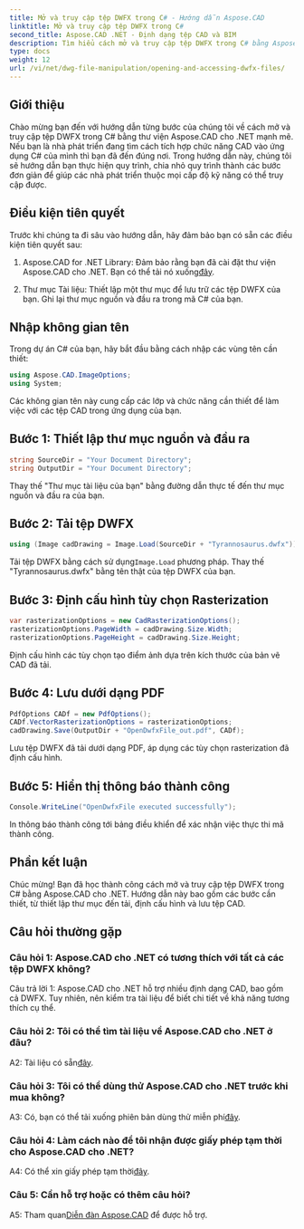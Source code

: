 ```yaml
---
title: Mở và truy cập tệp DWFX trong C# - Hướng dẫn Aspose.CAD
linktitle: Mở và truy cập tệp DWFX trong C#
second_title: Aspose.CAD .NET - Định dạng tệp CAD và BIM
description: Tìm hiểu cách mở và truy cập tệp DWFX trong C# bằng Aspose.CAD cho .NET. Hướng dẫn từng bước để tích hợp liền mạch vào ứng dụng của bạn.
type: docs
weight: 12
url: /vi/net/dwg-file-manipulation/opening-and-accessing-dwfx-files/
---
```

## Giới thiệu

Chào mừng bạn đến với hướng dẫn từng bước của chúng tôi về cách mở và truy cập tệp DWFX trong C# bằng thư viện Aspose.CAD cho .NET mạnh mẽ. Nếu bạn là nhà phát triển đang tìm cách tích hợp chức năng CAD vào ứng dụng C# của mình thì bạn đã đến đúng nơi. Trong hướng dẫn này, chúng tôi sẽ hướng dẫn bạn thực hiện quy trình, chia nhỏ quy trình thành các bước đơn giản để giúp các nhà phát triển thuộc mọi cấp độ kỹ năng có thể truy cập được.

## Điều kiện tiên quyết

Trước khi chúng ta đi sâu vào hướng dẫn, hãy đảm bảo bạn có sẵn các điều kiện tiên quyết sau:

1.  Aspose.CAD for .NET Library: Đảm bảo rằng bạn đã cài đặt thư viện Aspose.CAD cho .NET. Bạn có thể tải nó xuống[đây](https://releases.aspose.com/cad/net/).

2. Thư mục Tài liệu: Thiết lập một thư mục để lưu trữ các tệp DWFX của bạn. Ghi lại thư mục nguồn và đầu ra trong mã C# của bạn.

## Nhập không gian tên

Trong dự án C# của bạn, hãy bắt đầu bằng cách nhập các vùng tên cần thiết:

```csharp
using Aspose.CAD.ImageOptions;
using System;
```

Các không gian tên này cung cấp các lớp và chức năng cần thiết để làm việc với các tệp CAD trong ứng dụng của bạn.

## Bước 1: Thiết lập thư mục nguồn và đầu ra

```csharp
string SourceDir = "Your Document Directory";
string OutputDir = "Your Document Directory";
```

Thay thế "Thư mục tài liệu của bạn" bằng đường dẫn thực tế đến thư mục nguồn và đầu ra của bạn.

## Bước 2: Tải tệp DWFX

```csharp
using (Image cadDrawing = Image.Load(SourceDir + "Tyrannosaurus.dwfx"))
```

 Tải tệp DWFX bằng cách sử dụng`Image.Load` phương pháp. Thay thế "Tyrannosaurus.dwfx" bằng tên thật của tệp DWFX của bạn.

## Bước 3: Định cấu hình tùy chọn Rasterization

```csharp
var rasterizationOptions = new CadRasterizationOptions();
rasterizationOptions.PageWidth = cadDrawing.Size.Width;
rasterizationOptions.PageHeight = cadDrawing.Size.Height;
```

Định cấu hình các tùy chọn tạo điểm ảnh dựa trên kích thước của bản vẽ CAD đã tải.

## Bước 4: Lưu dưới dạng PDF

```csharp
PdfOptions CADf = new PdfOptions();
CADf.VectorRasterizationOptions = rasterizationOptions;
cadDrawing.Save(OutputDir + "OpenDwfxFile_out.pdf", CADf);
```

Lưu tệp DWFX đã tải dưới dạng PDF, áp dụng các tùy chọn rasterization đã định cấu hình.

## Bước 5: Hiển thị thông báo thành công

```csharp
Console.WriteLine("OpenDwfxFile executed successfully");
```

In thông báo thành công tới bảng điều khiển để xác nhận việc thực thi mã thành công.

## Phần kết luận

Chúc mừng! Bạn đã học thành công cách mở và truy cập tệp DWFX trong C# bằng Aspose.CAD cho .NET. Hướng dẫn này bao gồm các bước cần thiết, từ thiết lập thư mục đến tải, định cấu hình và lưu tệp CAD.

## Câu hỏi thường gặp

### Câu hỏi 1: Aspose.CAD cho .NET có tương thích với tất cả các tệp DWFX không?

Câu trả lời 1: Aspose.CAD cho .NET hỗ trợ nhiều định dạng CAD, bao gồm cả DWFX. Tuy nhiên, nên kiểm tra tài liệu để biết chi tiết về khả năng tương thích cụ thể.

### Câu hỏi 2: Tôi có thể tìm tài liệu về Aspose.CAD cho .NET ở đâu?

 A2: Tài liệu có sẵn[đây](https://reference.aspose.com/cad/net/).

### Câu hỏi 3: Tôi có thể dùng thử Aspose.CAD cho .NET trước khi mua không?

 A3: Có, bạn có thể tải xuống phiên bản dùng thử miễn phí[đây](https://releases.aspose.com/).

### Câu hỏi 4: Làm cách nào để tôi nhận được giấy phép tạm thời cho Aspose.CAD cho .NET?

 A4: Có thể xin giấy phép tạm thời[đây](https://purchase.aspose.com/temporary-license/).

### Câu 5: Cần hỗ trợ hoặc có thêm câu hỏi?

A5: Tham quan[Diễn đàn Aspose.CAD](https://forum.aspose.com/c/cad/19) để được hỗ trợ.
